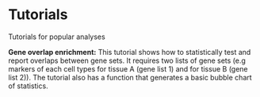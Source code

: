 # Tutorials
Tutorials for popular analyses

**Gene overlap enrichment:** This tutorial shows how to statistically test and report overlaps between gene sets. It requires two lists of gene sets (e.g markers of each cell types for tissue A (gene list 1) and for tissue B (gene list 2)). The tutorial also has a function that generates a basic bubble chart of statistics.
